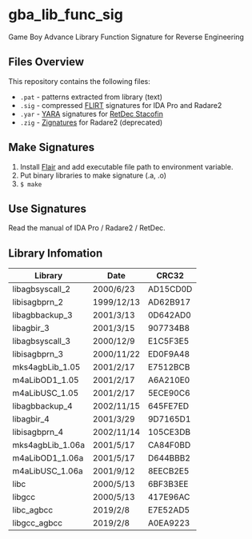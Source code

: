# gba_lib_func_sig
Game Boy Advance Library Function Signature for Reverse Engineering

## Files Overview
This repository contains the following files:
* ```.pat``` - patterns extracted from library (text)
* ```.sig``` - compressed [FLIRT](https://www.hex-rays.com/products/ida/tech/flirt.shtml) signatures for IDA Pro and Radare2
* ```.yar``` - [YARA](https://virustotal.github.io/yara/) signatures for [RetDec Stacofin](https://retdec.com/static/publications/retdec-slides-recon-2018.pdf)
* ```.zig``` - [Zignatures](http://radare.today/posts/zignatures/) for Radare2 (deprecated)

## Make Signatures
1. Install [Flair](https://www.hex-rays.com/products/ida/support/download.shtml) and add executable file path to environment variable.
1. Put binary libraries to make signature (.a, .o)
1. ```$ make```

## Use Signatures
Read the manual of IDA Pro / Radare2 / RetDec.

## Library Infomation

|Library|Date|CRC32|
|---|---|---|
|libagbsyscall_2|2000/6/23|AD15CD0D|
|libisagbprn_2|1999/12/13|AD62B917|
|libagbbackup_3|2001/3/13|0D642AD0|
|libagbir_3|2001/3/15|907734B8|
|libagbsyscall_3|2000/12/9|E1C5F3E5|
|libisagbprn_3|2000/11/22|ED0F9A48|
|mks4agbLib_1.05|2001/2/17|E7512BCB|
|m4aLibOD1_1.05|2001/2/17|A6A210E0|
|m4aLibUSC_1.05|2001/2/17|5ECE90C6|
|libagbbackup_4|2002/11/15|645FE7ED|
|libagbir_4|2001/3/29|9D7165D1|
|libisagbprn_4|2002/11/14|105CE3DB|
|mks4agbLib_1.06a|2001/5/17|CA84F0BD|
|m4aLibOD1_1.06a|2001/5/17|D644BBB2|
|m4aLibUSC_1.06a|2001/9/12|8EECB2E5|
|libc|2000/5/13|6BF3B3EE|
|libgcc|2000/5/13|417E96AC|
|libc_agbcc|2019/2/8|E7E52AD5|
|libgcc_agbcc|2019/2/8|A0EA9223|
